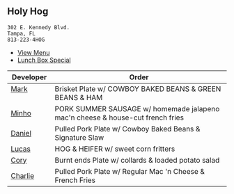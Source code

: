 
## Holy Hog

```
302 E. Kennedy Blvd.
Tampa, FL
813-223-4HOG
```

* [View Menu](https://www.holyhogbbq.com/menu/)
* [Lunch Box Special](http://www.holyhogbbq.com/bbq-lunch-box-special/)

Developer     | Order
--------------|---------------------
[Mark](http://github.com/mark-smithtb)              | Brisket Plate w/ COWBOY BAKED BEANS & GREEN BEANS & HAM               
[Minho](https://github.com/minhochoi)               | PORK SUMMER SAUSAGE w/ homemade jalapeno mac'n cheese & house-cut french fries
[Daniel](https://github.com/dtartaglia)             | Pulled Pork Plate w/ Cowboy Baked Beans & Signature Slaw
[Lucas](https://github.com/)                        | HOG & HEIFER w/ sweet corn fritters
[Cory](https://github.com/)                         | Burnt ends Plate w/ collards & loaded potato salad
[Charlie](https://github.com/charliedraper)          | Pulled Pork Plate w/ Regular Mac 'n Cheese & French Fries
